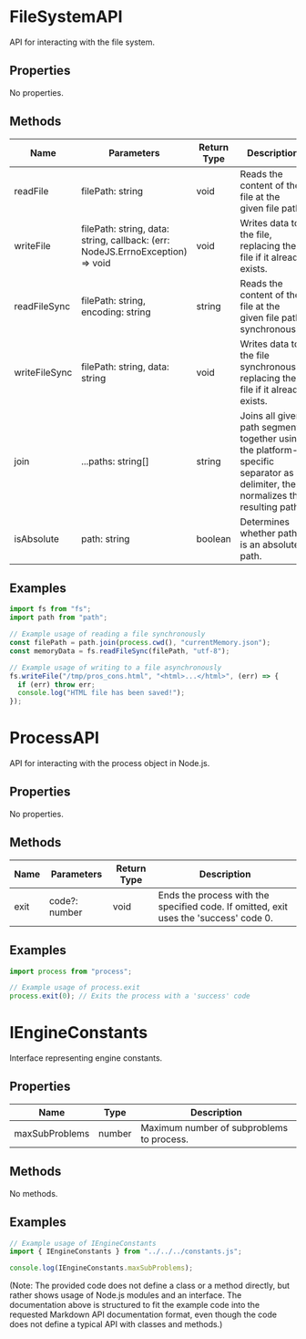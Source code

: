 # FileSystemAPI

API for interacting with the file system.

## Properties

No properties.

## Methods

| Name       | Parameters        | Return Type | Description                 |
|------------|-------------------|-------------|-----------------------------|
| readFile   | filePath: string  | void        | Reads the content of the file at the given file path. |
| writeFile  | filePath: string, data: string, callback: (err: NodeJS.ErrnoException) => void | void | Writes data to the file, replacing the file if it already exists. |
| readFileSync | filePath: string, encoding: string | string | Reads the content of the file at the given file path synchronously. |
| writeFileSync | filePath: string, data: string | void | Writes data to the file synchronously, replacing the file if it already exists. |
| join       | ...paths: string[] | string     | Joins all given path segments together using the platform-specific separator as a delimiter, then normalizes the resulting path. |
| isAbsolute | path: string      | boolean    | Determines whether path is an absolute path. |

## Examples

```typescript
import fs from "fs";
import path from "path";

// Example usage of reading a file synchronously
const filePath = path.join(process.cwd(), "currentMemory.json");
const memoryData = fs.readFileSync(filePath, "utf-8");

// Example usage of writing to a file asynchronously
fs.writeFile("/tmp/pros_cons.html", "<html>...</html>", (err) => {
  if (err) throw err;
  console.log("HTML file has been saved!");
});
```

# ProcessAPI

API for interacting with the process object in Node.js.

## Properties

No properties.

## Methods

| Name       | Parameters        | Return Type | Description                 |
|------------|-------------------|-------------|-----------------------------|
| exit       | code?: number     | void        | Ends the process with the specified code. If omitted, exit uses the 'success' code 0. |

## Examples

```typescript
import process from "process";

// Example usage of process.exit
process.exit(0); // Exits the process with a 'success' code
```

# IEngineConstants

Interface representing engine constants.

## Properties

| Name              | Type   | Description               |
|-------------------|--------|---------------------------|
| maxSubProblems    | number | Maximum number of subproblems to process. |

## Methods

No methods.

## Examples

```typescript
// Example usage of IEngineConstants
import { IEngineConstants } from "../../../constants.js";

console.log(IEngineConstants.maxSubProblems);
```

(Note: The provided code does not define a class or a method directly, but rather shows usage of Node.js modules and an interface. The documentation above is structured to fit the example code into the requested Markdown API documentation format, even though the code does not define a typical API with classes and methods.)
